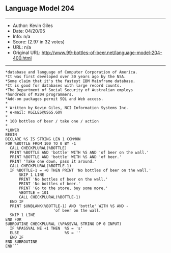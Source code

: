 
## Language Model 204 ##
---
- Author: Kevin Giles
- Date: 04/20/05
- Info: n/a
- Score:  (2.97 in 32 votes)
- URL: n/a
- Original URL: http://www.99-bottles-of-beer.net/language-model-204-400.html
---

```*Model 204 (or M204 as it's commonly called) is a proprietary
*database and language of Computer Corporation of America.
*It was first developed over 30 years ago by the NSA.
*Some claim that it's the fastest IBM Mainframe database.
*It is good for databases with large record counts.
*The Department of Social Security of Australian employs
*hundreds of M204 programmers.
*Add-on packages permit SQL and Web access.
*
* Written by Kevin Giles, NCI Information Systems Inc.
* e-mail: KGILES@USGS.GOV
*
* 100 bottles of beer / take one / action
*
*LOWER
BEGIN
DECLARE %S IS STRING LEN 1 COMMON
FOR %BOTTLE FROM 100 TO 0 BY -1
  CALL CHECKPLURAL(%BOTTLE)
  PRINT %BOTTLE AND 'bottle' WITH %S AND 'of beer on the wall.'
  PRINT %BOTTLE AND 'bottle' WITH %S AND 'of beer.'
  PRINT 'Take one down, pass it around.'
  CALL CHECKPLURAL(%BOTTLE-1)
  IF %BOTTLE-1 = +0 THEN PRINT 'No bottles of beer on the wall.'
      SKIP 1 LINE
      PRINT 'No bottles of beer on the wall.'
      PRINT 'No bottles of beer.'
      PRINT 'Go to the store, buy some more.'
      %BOTTLE = 101
      CALL CHECKPLURAL(%BOTTLE-1)
  END IF
  PRINT $UNBLANK(%BOTTLE-1) AND 'bottle' WITH %S AND -
                     'of beer on the wall.'
  SKIP 1 LINE
END FOR
SUBROUTINE CHECKPLURAL (%PASSVAL STRING DP 0 INPUT)
  IF %PASSVAL NE +1 THEN  %S = 's'
  ELSE                    %S = ''
  END IF
END SUBROUTINE
END```